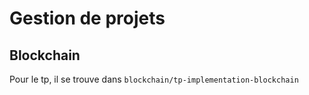 # Gestion de projets

## Blockchain

Pour le tp, il se trouve dans `blockchain/tp-implementation-blockchain`
